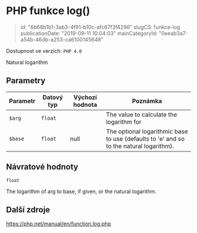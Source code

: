 PHP funkce log()
================================

> id: "6b68b1b1-3ab3-4f91-b10c-afc67f3f4296"
> slugCS: funkce-log
> publicationDate: "2019-09-11 10:04:03"
> mainCategoryId: "0eeab3a7-a54b-46db-a253-ca6100145648"

Dostupnost ve verzích: `PHP 4.0`

Natural logarithm


Parametry
--------------

| Parametr | Datový typ | Výchozí hodnota | Poznámka |
|-----|-----|-----|-----|
| `$arg` | `float` |  | The value to calculate the logarithm for |
| `$base` | `float` | null | The optional logarithmic base to use (defaults to 'e' and so to the natural logarithm). |


Návratové hodnoty
----------------

`float`

The logarithm of arg to
base, if given, or the
natural logarithm.

Další zdroje
------------

https://php.net/manual/en/function.log.php
